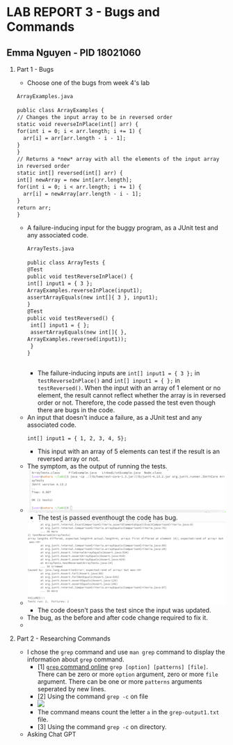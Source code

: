 # LAB REPORT 3 - Bugs and Commands
## Emma Nguyen - PID 18021060
1. Part 1 - Bugs
   - Choose one of the bugs from week 4's lab
     
    ```
    ArrayExamples.java
    
    public class ArrayExamples {
    // Changes the input array to be in reversed order
    static void reverseInPlace(int[] arr) {
    for(int i = 0; i < arr.length; i += 1) {
      arr[i] = arr[arr.length - i - 1];
    }
   }
    // Returns a *new* array with all the elements of the input array in reversed order
   static int[] reversed(int[] arr) {
    int[] newArray = new int[arr.length];
    for(int i = 0; i < arr.length; i += 1) {
      arr[i] = newArray[arr.length - i - 1];
    }
    return arr;
    }
    ```
  
   - A failure-inducing input for the buggy program, as a JUnit test and any associated code.
     ```
     ArrayTests.java
     
     public class ArrayTests {
     @Test
     public void testReverseInPlace() {
     int[] input1 = { 3 };
     ArrayExamples.reverseInPlace(input1);
     assertArrayEquals(new int[]{ 3 }, input1);
     }
     @Test
     public void testReversed() {
      int[] input1 = { };
      assertArrayEquals(new int[]{ }, ArrayExamples.reversed(input1));
      }
     }
	
     ```
     - The failure-inducing inputs are `int[] input1 = { 3 };` in `testReverseInPlace()` and `int[] input1 = { };` in `testReversed()`. When the input with an array of 1 element or no element, the result cannot reflect whether the array is in reversed order or not. Therefore, the code passed the test even though there are bugs in the code.
   - An input that doesn't induce a failure, as a JUnit test and any associated code.
     ```
     int[] input1 = { 1, 2, 3, 4, 5};
     
     ```
     - This input with an array of 5 elements can test if the result is an reversed array or not.
   - The symptom, as the output of running the tests.
   - ![Before: Output of running the test with a failure-inducing input](part1-image1.png)
     - The test is passed eventhougt the code has bug.
   - ![After: Output of running the test WITHOUT a failure-inducing input](part1-image2.png)
     - The code doesn't pass the test since the input was updated.
   - The bug, as the before and after code change required to fix it.
   - 
3. Part 2 - Researching Commands
   - I chose the `grep` command and use `man grep` command to display the information about `grep` command.
     - [1] [`grep` command online](https://www.gnu.org/software/grep/manual/grep.html#Command_002dline-Options) ```grep [option] [patterns] [file]```. There can be zero or more `option` argument, zero or more `file` argument. There can be one or more `patterns` arguments seperated by new lines.
     - [2] Using the command `grep -c` on file
     - ![](part2-image1.png)
     - The command means count the letter `a` in the `grep-output1.txt` file.
     - [3] Using the command `grep -c` on directory.
   - Asking Chat GPT
